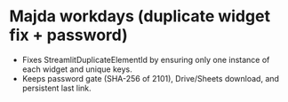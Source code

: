 # Majda workdays (duplicate widget fix + password)

- Fixes StreamlitDuplicateElementId by ensuring only one instance of each widget and unique keys.
- Keeps password gate (SHA-256 of 2101), Drive/Sheets download, and persistent last link.
